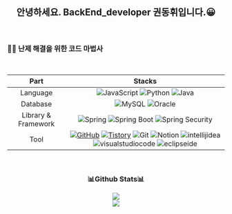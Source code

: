 
<h2 align="center"> 안녕하세요. BackEnd_developer 권동휘입니다.😀</h2>

<br />
<h3>🕵️‍♀️ 난제 해결을 위한 코드 마법사</h3>
<br />


|Part|Stacks|
|------|---|
| <div align="center">Language</div> | <div align="center"><img alt="JavaScript" src ="https://img.shields.io/badge/JavaScriipt-F7DF1E.svg?&style=for-the-badge&logo=JavaScript&logoColor=black"/> <img alt="Python" src ="https://img.shields.io/badge/Python-3776AB.svg?&style=for-the-badge&logo=Python&logoColor=white"/> <img alt="Java" src ="https://img.shields.io/badge/Java-CC0000.svg?&style=for-the-badge&logo=Java&logoColor=white"/></div>|
| <div align="center">Database</div> | <div align="center"><img alt="MySQL" src ="https://img.shields.io/badge/MySQL-4479A1.svg?&style=for-the-badge&logo=MySQL&logoColor=white"/> <img alt="Oracle" src ="https://img.shields.io/badge/Oracle-F80000.svg?&style=for-the-badge&logo=Oracle&logoColor=white"/> </div> |
| <div align="center">Library & Framework</div> | <div align="center"><img alt="Spring" src ="https://img.shields.io/badge/Spring-3776AB.svg?&style=for-the-badge&logo=Spring&logoColor=white"/> <img alt="Spring Boot" src ="https://img.shields.io/badge/Spring Boot-13C100.svg?&style=for-the-badge&logo=Spring Boot&logoColor=white"/> <img alt="Spring Security" src ="https://img.shields.io/badge/Spring Security-6DB33F.svg?&style=for-the-badge&logo=Spring Security&logoColor=white"/></div>|
| <div align="center">Tool</div> | <div align="center"><a href = "https://github.com/ARProxy/"><img alt="GitHub" src ="https://img.shields.io/badge/GitHub-181717.svg?&style=for-the-badge&logo=GitHub&logoColor=white"/></a> <a href = "https://hocci-0222.tistory.com/"> <img alt="Tistory" src ="https://img.shields.io/badge/Tistory-white.svg?&style=for-the-badge"/></a> <img alt="Git" src ="https://img.shields.io/badge/Git-F05032.svg?&style=for-the-badge&logo=Git&logoColor=white"/> <img alt="Notion" src ="https://img.shields.io/badge/Notion-000000.svg?&style=for-the-badge&logo=Notion&logoColor=white"/> <img alt="intellijidea" src ="https://img.shields.io/badge/intellijidea-3776AB.svg?&style=for-the-badge&logo=intellijidea&logoColor=white"/> <img alt="visualstudiocode" src ="https://img.shields.io/badge/VScode-5C2D91.svg?&style=for-the-badge&logo=visualstudiocode&logoColor=white"/> <img alt="eclipseide" src ="https://img.shields.io/badge/Eclipse-2C2255.svg?&style=for-the-badge&logo=eclipseide&logoColor=white"/> </div>|

</br>

<h3 align="center"> 📊Github Stats📊 </h3>

<div  align="center"> 
<img src="https://github-readme-stats.vercel.app/api?username=ARProxy&show_icons=true&hide=stars,prs,issues,contribs">
</div>

<div  align="center">
<img  align="center" src="https://github-readme-stats.vercel.app/api/top-langs/?username=ARProxy&layout=donut-vertical">
</div>

<!--
**ARProxy/ARProxy** is a ✨ _special_ ✨ repository because its `README.md` (this file) appears on your GitHub profile.

Here are some ideas to get you started:

- 🔭 I’m currently working on ...
- 🌱 I’m currently learning ...
- 👯 I’m looking to collaborate on ...
- 🤔 I’m looking for help with ...
- 💬 Ask me about ...
- 📫 How to reach me: ...
- 😄 Pronouns: ...
- ⚡ Fun fact: ...
-->
